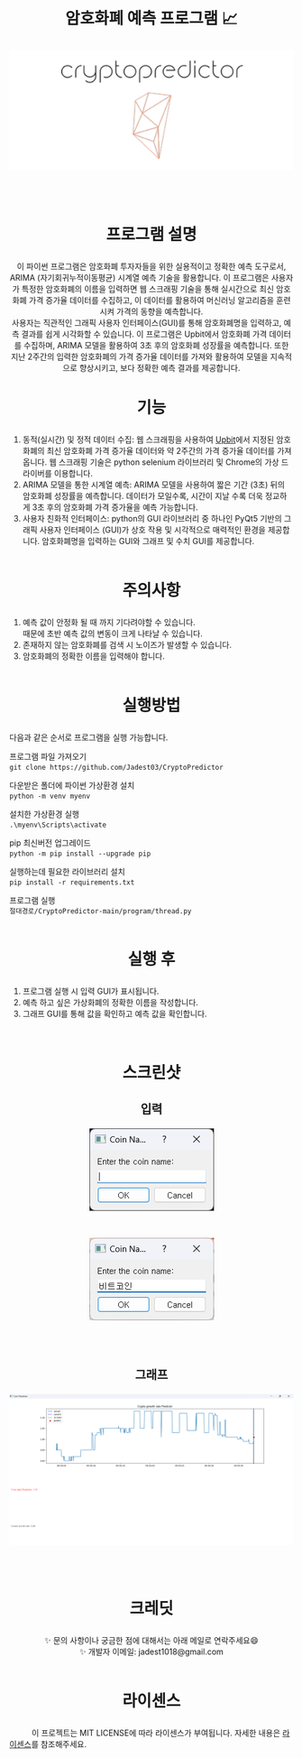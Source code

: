 # <p align="center">암호화폐 예측 프로그램 📈</p>

<p align="center">
  <img src="/imgs/logo.png" alt="logo">
</p>
<br/><br/>

# <p align="center">프로그램 설명</p>

<p align="center">
  이 파이썬 프로그램은 암호화폐 투자자들을 위한 실용적이고 정확한 예측 도구로서, ARIMA (자기회귀누적이동평균) 시계열 예측 기술을 활용합니다. 이 프로그램은 사용자가 특정한 암호화폐의 이름을 입력하면 웹 스크래핑 기술을 통해 실시간으로 최신 암호화폐 가격 증가율 데이터를 수집하고, 이 데이터를 활용하여 머신러닝 알고리즘을 훈련시켜 가격의 동향을 예측합니다.
  <br/>
  사용자는 직관적인 그래픽 사용자 인터페이스(GUI)를 통해 암호화폐명을 입력하고, 예측 결과를 쉽게 시각화할 수 있습니다. 이 프로그램은 Upbit에서 암호화폐 가격 데이터를 수집하며, ARIMA 모델을 활용하여 3초 후의 암호화폐 성장률을 예측합니다. 또한 지난 2주간의 입력한 암호화폐의 가격 증가율 데이터를 가져와 활용하여 모델을 지속적으로 향상시키고, 보다 정확한 예측 결과를 제공합니다.
</p>

# <p align="center">기능</p>

1. 동적(실시간) 및 정적 데이터 수집: 웹 스크래핑을 사용하여 [Upbit](https://upbit.com/home, "upbit link")에서 지정된 암호화폐의 최신 암호화폐 가격 증가율 데이터와 약 2주간의 가격 증가율 데이터를 가져옵니다. 웹 스크래핑 기술은 python selenium 라이브러리 및 Chrome의 가상 드라이버를 이용합니다.
2. ARIMA 모델을 통한 시계열 예측: ARIMA 모델을 사용하여 짧은 기간 (3초) 뒤의 암호화폐 성장률을 예측합니다. 데이터가 모일수록, 시간이 지날 수록 더욱 정교하게 3초 후의 암호화폐 가격 증가율을 예측 가능합니다.
3. 사용자 친화적 인터페이스: python의 GUI 라이브러리 중 하나인 PyQt5 기반의 그래픽 사용자 인터페이스 (GUI)가 상호 작용 및 시각적으로 매력적인 환경을 제공합니다. 암호화폐명을 입력하는 GUI와 그래프 및 수치 GUI를 제공합니다.
   <br/><br/>

# <p align="center">주의사항</p>

1. 예측 값이 안정화 될 때 까지 기다려야할 수 있습니다. <br/>때문에 초반 예측 값의 변동이 크게 나타날 수 있습니다.
2. 존재하지 않는 암호화폐를 검색 시 노이즈가 발생할 수 있습니다.
3. 암호화폐의 정확한 이름을 입력해야 합니다.
   <br/><br/>

# <p align="center">실행방법</p>

다음과 같은 순서로 프로그램을 실행 가능합니다.

프로그램 파일 가져오기<br/>
`git clone https://github.com/Jadest03/CryptoPredictor`

다운받은 폴더에 파이썬 가상환경 설치<br/>
`python -m venv myenv`

설치한 가상환경 실행<br/>
`.\myenv\Scripts\activate`

pip 최신버전 업그레이드<br/>
`python -m pip install --upgrade pip`

실행하는데 필요한 라이브러리 설치<br/>
`pip install -r requirements.txt`

프로그램 실행<br/>
`절대경로/CryptoPredictor-main/program/thread.py`
<br/><br/>

# <p align="center">실행 후</p>

1. 프로그램 실행 시 입력 GUI가 표시됩니다. </br>
2. 예측 하고 싶은 가상화폐의 정확한 이름을 작성합니다. </br>
3. 그래프 GUI를 통해 값을 확인하고 예측 값을 확인합니다. </br>
   <br/><br/>

# <p align="center">스크린샷</p>

## <p align="center">입력</p>

<p align="center">
  <img src="/imgs/input1.png" alt="input">
</p>
<br/>
<p align="center">
  <img src="/imgs/input2.png" alt="input">
</p>
<br/><br/>

## <p align="center">그래프</p>

<p align="center">
  <img src="/imgs/graph1.png" alt="graph">
</p>

<br/><br/>

# <p align="center">크레딧</p>

<p align="center">✨ 문의 사항이나 궁금한 점에 대해서는 아래 메일로 연락주세요😄<br/>
    ✨ 개발자 이메일: jadest1018@gmail.com
    <br/><br/>
</p>

# <p align="center">라이센스</p>

&nbsp;&nbsp;&nbsp;&nbsp;&nbsp;&nbsp;&nbsp;&nbsp;&nbsp;&nbsp;이 프로젝트는 MIT LICENSE에 따라 라이센스가 부여됩니다. 자세한 내용은 [라이센스](LICENSE.md)를 참조해주세요. <br/><br/><br/>
